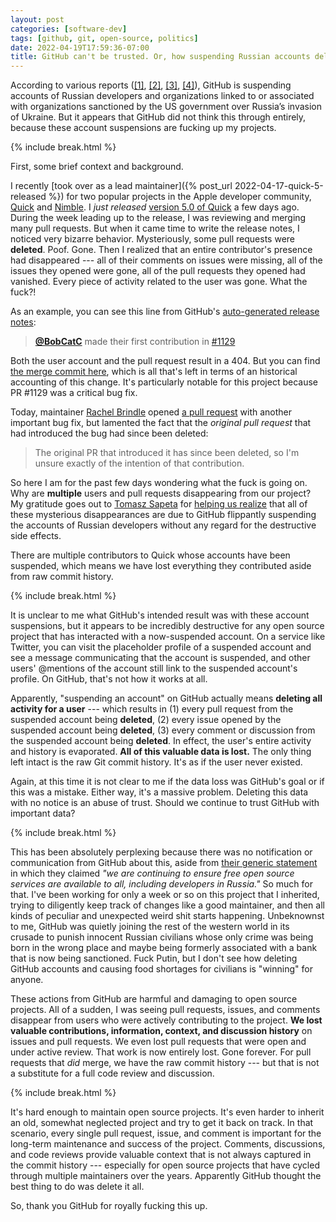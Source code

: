 ```yaml
---
layout: post
categories: [software-dev]
tags: [github, git, open-source, politics]
date: 2022-04-19T17:59:36-07:00
title: GitHub can't be trusted. Or, how suspending Russian accounts deleted project history and pull requests
---
```


According to various reports ([[1]](https://www.pcmag.com/news/github-reportedly-suspends-accounts-related-to-sanctioned-russian-orgs), [[2]](https://techweez.com/2022/04/18/github-suspending-accounts-russian-developers/), [[3]](https://www.investing.com/news/cryptocurrency-news/github-suspends-accounts-of-russian-developers-linked-to-sanctioned-firms-2805302), [[4]](https://techthelead.com/russian-developers-get-their-github-accounts-suspended-lose-work-without-warning/)), GitHub is suspending accounts of Russian developers and organizations linked to or associated with organizations sanctioned by the US government over Russia’s invasion of Ukraine. But it appears that GitHub did not think this through entirely, because these account suspensions are fucking up my projects.

<!--excerpt-->

{% include break.html %}

First, some brief context and background.

I recently [took over as a lead maintainer]({% post_url 2022-04-17-quick-5-released %}) for two popular projects in the Apple developer community, [Quick](https://github.com/quick/quick) and [Nimble](https://github.com/quick/nimble). I _just released_ [version 5.0 of Quick](https://github.com/Quick/Quick/releases/tag/v5.0.0) a few days ago. During the week leading up to the release, I was reviewing and merging many pull requests. But when it came time to write the release notes, I noticed very bizarre behavior. Mysteriously, some pull requests were **deleted**. Poof. Gone. Then I realized that an entire contributor's presence had disappeared --- all of their comments on issues were missing, all of the issues they opened were gone, all of the pull requests they opened had vanished. Every piece of activity related to the user was gone. What the fuck?!

As an example, you can see this line from GitHub's [auto-generated release notes](https://github.com/Quick/Quick/releases/tag/v5.0.0):

> [**@BobCatC**](https://github.com/BobCatC) made their first contribution in [#1129](https://github.com/Quick/Quick/pull/1129)

Both the user account and the pull request result in a 404. But you can find [the merge commit here](https://github.com/Quick/Quick/commit/a0a5fc857cea079fbe973e4faa80b6ceaf17bd46), which is all that's left in terms of an historical accounting of this change. It's particularly notable for this project because PR #1129 was a critical bug fix.

Today, maintainer [Rachel Brindle](https://github.com/younata) opened [a pull request](https://github.com/Quick/Quick/pull/1143) with another important bug fix, but lamented the fact that the _original pull request_ that had introduced the bug had since been deleted:

> The original PR that introduced it has since been deleted, so I'm unsure exactly of the intention of that contribution.

So here I am for the past few days wondering what the fuck is going on. Why are **multiple** users and pull requests disappearing from our project? My gratitude goes out to [Tomasz Sapeta](https://github.com/tsapeta) for [helping us realize](https://github.com/Quick/Quick/pull/1143#issuecomment-1103079607) that all of these mysterious disappearances are due to GitHub flippantly suspending the accounts of Russian developers without any regard for the destructive side effects.

There are multiple contributors to Quick whose accounts have been suspended, which means we have lost everything they contributed aside from raw commit history.

{% include break.html %}

It is unclear to me what GitHub's intended result was with these account suspensions, but it appears to be incredibly destructive for any open source project that has interacted with a now-suspended account. On a service like Twitter, you can visit the placeholder profile of a suspended account and see a message communicating that the account is suspended, and other users' @mentions of the account still link to the suspended account's profile. On GitHub, that's not how it works at all.

Apparently, "suspending an account" on GitHub actually means **deleting all activity for a user** --- which results in (1) every pull request from the suspended account being **deleted**, (2) every issue opened by the suspended account being **deleted**, (3) every comment or discussion from the suspended account being **deleted**. In effect, the user's entire activity and history is evaporated. **All of this valuable data is lost.** The only thing left intact is the raw Git commit history. It's as if the user never existed.

Again, at this time it is not clear to me if the data loss was GitHub's goal or if this was a mistake. Either way, it's a massive problem. Deleting this data with no notice is an abuse of trust. Should we continue to trust GitHub with important data?

{% include break.html %}

This has been absolutely perplexing because there was no notification or communication from GitHub about this, aside from [their generic statement](https://github.blog/2022-03-02-our-response-to-the-war-in-ukraine/) in which they claimed _"we are continuing to ensure free open source services are available to all, including developers in Russia."_ So much for that. I've been working for only a week or so on this project that I inherited, trying to diligently keep track of changes like a good maintainer, and then all kinds of peculiar and unexpected weird shit starts happening. Unbeknownst to me, GitHub was quietly joining the rest of the western world in its crusade to punish innocent Russian civilians whose only crime was being born in the wrong place and maybe being formerly associated with a bank that is now being sanctioned. Fuck Putin, but I don't see how deleting GitHub accounts and causing food shortages for civilians is "winning" for anyone.

These actions from GitHub are harmful and damaging to open source projects. All of a sudden, I was seeing pull requests, issues, and comments disappear from users who were actively contributing to the project. **We lost valuable contributions, information, context, and discussion history** on issues and pull requests. We even lost pull requests that were open and under active review. That work is now entirely lost. Gone forever. For pull requests that _did_ merge, we have the raw commit history --- but that is not a substitute for a full code review and discussion.

{% include break.html %}

It's hard enough to maintain open source projects. It's even harder to inherit an old, somewhat neglected project and try to get it back on track. In that scenario, every single pull request, issue, and comment is important for the long-term maintenance and success of the project. Comments, discussions, and code reviews provide valuable context that is not always captured in the commit history --- especially for open source projects that have cycled through multiple maintainers over the years. Apparently GitHub thought the best thing to do was delete it all.

So, thank you GitHub for royally fucking this up.
